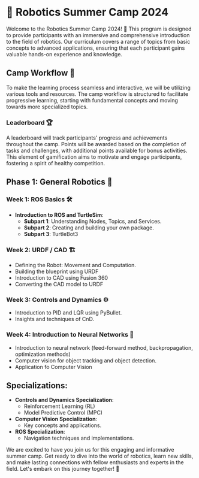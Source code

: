 # 🤖 Robotics Summer Camp 2024

Welcome to the Robotics Summer Camp 2024! 🎉 This program is designed to provide participants with an immersive and comprehensive introduction to the field of robotics. Our curriculum covers a range of topics from basic concepts to advanced applications, ensuring that each participant gains valuable hands-on experience and knowledge.

## Camp Workflow 🚀

To make the learning process seamless and interactive, we will be utilizing various tools and resources. The camp workflow is structured to facilitate progressive learning, starting with fundamental concepts and moving towards more specialized topics.

### Leaderboard 🏆

A leaderboard will track participants' progress and achievements throughout the camp. Points will be awarded based on the completion of tasks and challenges, with additional points available for bonus activities. This element of gamification aims to motivate and engage participants, fostering a spirit of healthy competition.

## Phase 1: General Robotics 🤖

### Week 1: ROS Basics 🛠️

- **Introduction to ROS and TurtleSim**:
  - **Subpart 1**: Understanding Nodes, Topics, and Services.
  - **Subpart 2**: Creating and building your own package.
  - **Subpart 3**: TurtleBot3 

### Week 2: URDF / CAD 🏗️

- Defining the Robot: Movement and Computation.
- Building the blueprint using URDF
- Introduction to CAD using Fusion 360
- Converting the CAD model to URDF

### Week 3: Controls and Dynamics ⚙️

- Introduction to PID and LQR using PyBullet.
- Insights and techniques of CnD.

### Week 4: Introduction to Neural Networks 🧠
- Introduction to neural network (feed-forward method, backpropagation, optimization methods)
- Computer vision for object tracking and object detection.
- Application fo Computer Vision

## Specializations:
  - **Controls and Dynamics Specialization**:
    - Reinforcement Learning (RL)
    - Model Predictive Control (MPC)
  - **Computer Vision Specialization**:
    - Key concepts and applications.
  - **ROS Specialization**:
    - Navigation techniques and implementations.

We are excited to have you join us for this engaging and informative summer camp. Get ready to dive into the world of robotics, learn new skills, and make lasting connections with fellow enthusiasts and experts in the field. Let's embark on this journey together! 🚀
